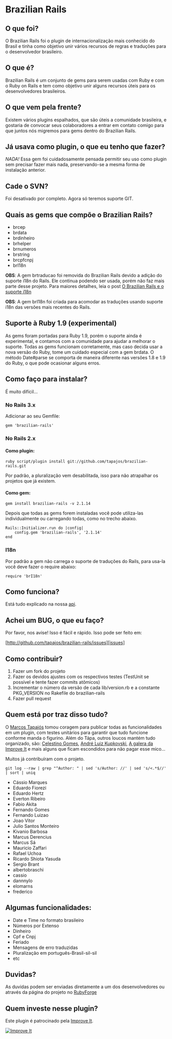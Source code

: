 # Brazilian Rails

## O que foi?

O Brazilian Rails foi o plugin de internacionalização mais conhecido do Brasil e tinha como objetivo unir vários recursos de regras e traduções para o desenvolvedor brasileiro.

## O que é?

Brazilian Rails é um conjunto de gems para serem usadas com Ruby e com o Ruby on Rails e tem como objetivo unir alguns recursos úteis para os desenvolvedores brasileiros.

## O que vem pela frente?

Existem vários plugins espalhados, que são úteis a comunidade brasileira, e gostaria de convocar seus colaboradores a entrar em contato comigo para que juntos nós migremos para gems dentro do Brazilian Rails.

## Já usava como plugin, o que eu tenho que fazer?

_NADA!_ Essa gem foi cuidadosamente pensada permitir seu uso como plugin sem precisar fazer mais nada, preservando-se a mesma forma de instalação anterior.

## Cade o SVN?

Foi desativado por completo. Agora só teremos suporte GIT.

## Quais as gems que compõe o Brazilian Rails?

* brcep
* brdata
* brdinheiro
* brhelper
* brnumeros
* brstring
* brcpfcnpj
* brI18n

**OBS**: A gem brtraducao foi removida do Brazilian Rails devido a adição do suporte i18n do Rails. Ele continua podendo ser usada, porém não faz mais parte desse projeto. Para maiores detalhes, leia o post [O Brazilian Rails e o suporte i18n][brtraducoes]

**OBS**: A gem brI18n foi criada para acomodar as traduções usando suporte i18n das versões mais recentes do Rails.

## Suporte à Ruby 1.9 (experimental)

As gems foram portadas para Ruby 1.9, porém o suporte ainda é experimental, e contamos com a comunidade para ajudar a melhorar o suporte. Todas as gems funcionam corretamente, mas caso decida usar a nova versão do Ruby, tome um cuidado especial com a gem brdata. O método Date#parse se comporta de maneira diferente nas versões 1.8 e 1.9 do Ruby, o que pode ocasionar alguns erros.

## Como faço para instalar?

É muito difícil...

### No Rails 3.x

Adicionar ao seu Gemfile:

	gem 'brazilian-rails'

### No Rails 2.x

#### Como plugin:

	ruby script/plugin install git://github.com/tapajos/brazilian-rails.git

Por padrão, a pluralização vem desabilitada, isso para não atrapalhar os projetos que já existem.

#### Como gem:

	gem install brazilian-rails -v 2.1.14

Depois que todas as gems forem instaladas você pode utiliza-las individualmente ou carregando todas, como no trecho abaixo.

	Rails::Initializer.run do |config|
		config.gem 'brazilian-rails', '2.1.14'
	end

### I18n

Por padrão a gem não carrega o suporte de traduções do Rails, para usa-la você deve fazer o require abaixo:

	require 'brI18n'

## Como funciona?

Está tudo explicado na nossa [api][].

## Achei um BUG, o que eu faço?

Por favor, nos avise! Isso é fácil e rápido. Isso pode ser feito em:

[http://github.com/tapajos/brazilian-rails/issues][issues]

## Como contribuir?

1. Fazer um fork do projeto
1. Fazer os devidos ajustes com os respectivos testes (TestUnit se possível e tente fazer commits atômicos)
1. Incrementar o número da versão de cada lib/version.rb e a constante PKG_VERSION no Rakefile do brazilian-rails
1. Fazer pull request

## Quem está por traz disso tudo?

O [Marcos Tapajós][mt] tomou coragem para publicar todas as funcionalidades em um plugin, com testes unitários para garantir que tudo funcione conforme manda o figurino. Além do Tápa, outros loucos mantém tudo organizado, são: [Celestino Gomes][tino], [André Luiz Kupkovski][andre], [A galera da Improve It][ii] e mais alguns que ficam escondidos para não pagar esse mico...

Muitos já contribuíram com o projeto.

	git log --raw | grep "^Author: " | sed 's/Author: //' | sed 's/<.*$//' | sort | uniq

* Cássio Marques
* Eduardo Fiorezi
* Eduardo Hertz
* Everton Ribeiro
* Fabio Akita
* Fernando Gomes
* Fernando Luizao
* Joao Vitor
* Julio Santos Monteiro
* Kivanio Barbosa
* Marcus Derencius
* Marcus Sá
* Mauricio Zaffari
* Rafael Uchoa
* Ricardo Shiota Yasuda
* Sergio Brant
* albertobraschi
* cassio
* dannnylo
* elomarns
* frederico

## Algumas funcionalidades:

* Date e Time no formato brasileiro
* Números por Extenso
* Dinheiro
* Cpf e Cnpj
* Feriado
* Mensagens de erro traduzidas
* Pluralização em português-Brasil-sil-sil
* etc

## Duvidas?

As duvidas podem ser enviadas diretamente a um dos desenvolvedores ou através da página do projeto no [RubyForge][rf]

## Quem investe nesse plugin?

Este plugin é patrocinado pela [Improve It][ii].

[![Improve It][logo]][ii]

[rf]: http://rubyforge.org/projects/brazilian-rails/
[api]: http://brazilian-rails.improveit.com.br
[ii]: http://www.improveit.com.br
[logo]: http://www.improveit.com.br/images/logo/logo_improve_it_screen.gif "Improve It"
[tino]: http://tinogomes.wordpress.com
[andre]: http://www.workingwithrails.com/person/9227-andr-luiz-kupkovski
[rf]: http://rubyforge.org/projects/brazilian-rails
[mt]: http://www.improveit.com.br/tapajos
[vt]: http://www.improveit.com.br/vinicius
[gg]: http://ggarnier.wordpress.com/
[brtraducoes]: http://blog.improveit.com.br/articles/2009/02/13/o-brazilian-rails-e-o-suporte-i18n
[issues]: http://github.com/tapajos/brazilian-rails/issues
